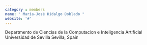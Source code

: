 ```yaml
---
category : members
name: " Maria-José Hidalgo Doblado " 
website: '#'
---
```

Departmento de Ciencias de la Computacion e Inteligencia
Artificial
Universidad de Sevilla
Sevilla, Spain

